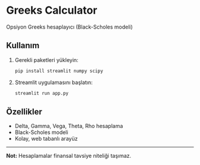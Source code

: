# Greeks Calculator

Opsiyon Greeks hesaplayıcı (Black-Scholes modeli)

## Kullanım

1. Gerekli paketleri yükleyin:
    ```bash
    pip install streamlit numpy scipy
    ```

2. Streamlit uygulamasını başlatın:
    ```bash
    streamlit run app.py
    ```

## Özellikler

- Delta, Gamma, Vega, Theta, Rho hesaplama
- Black-Scholes modeli
- Kolay, web tabanlı arayüz

---

**Not:** Hesaplamalar finansal tavsiye niteliği taşımaz.
